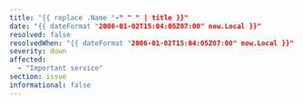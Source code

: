 ```yaml
---
title: "{{ replace .Name "-" " " | title }}"
date: "{{ dateFormat "2006-01-02T15:04:05Z07:00" now.Local }}"
resolved: false
resolvedWhen: "{{ dateFormat "2006-01-02T15:04:05Z07:00" now.Local }}"
severity: down
affected:
  - "Important service"
section: issue
informational: false
---
```



